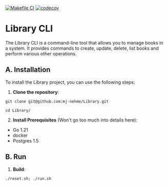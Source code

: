 [![Makefile CI](https://github.com/mj-nehme/library/actions/workflows/makefile.yml/badge.svg)](https://github.com/mj-nehme/library/actions/workflows/makefile.yml)
[![codecov](https://codecov.io/gh/mj-nehme/library/graph/badge.svg?token=M1U1NJ5ZE2)](https://codecov.io/gh/mj-nehme/library)
# Library CLI

The Library CLI is a command-line tool that allows you to manage books in a system. It provides commands to create, update, delete, list books and perform various other operations.

## A. Installation

To install the Library project, you can use the following steps:

1. **Clone the repository**:

```
git clone git@github.com:mj-nehme/Library.git
```

```
cd Library/
```

2. **Install Prerequisites** (Won't go too much into details here):

- Go 1.21
- docker
- Postgres 1.5

## B. Run

1. **Build**: 

```
./reset.sh; ./run.sh
```
